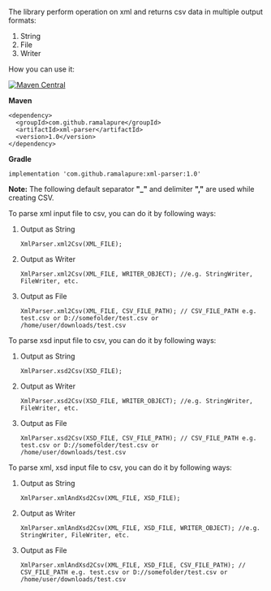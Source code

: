 The library perform operation on xml and returns csv data in multiple output formats:
1. String
2. File
3. Writer

How you can use it:

[![Maven Central](https://maven-badges.herokuapp.com/maven-central/com.github.ramalapure/xml-parser/badge.svg)](https://maven-badges.herokuapp.com/maven-central/com.github.ramalapure/xml-parser)

**Maven**
```
<dependency>
  <groupId>com.github.ramalapure</groupId>
  <artifactId>xml-parser</artifactId>
  <version>1.0</version>
</dependency>
```

**Gradle**
```
implementation 'com.github.ramalapure:xml-parser:1.0'
```

**Note:** The following default separator **"_"** and delimiter **","** are used while creating CSV.

To parse xml input file to csv, you can do it by following ways:

1. Output as String
   ```
   XmlParser.xml2Csv(XML_FILE);
   ```

2. Output as Writer
   ```
   XmlParser.xml2Csv(XML_FILE, WRITER_OBJECT); //e.g. StringWriter, FileWriter, etc.
   ```

3. Output as File
   ```
   XmlParser.xml2Csv(XML_FILE, CSV_FILE_PATH); // CSV_FILE_PATH e.g. test.csv or D://somefolder/test.csv or /home/user/downloads/test.csv
   ```

To parse xsd input file to csv, you can do it by following ways:

1. Output as String
   ```
   XmlParser.xsd2Csv(XSD_FILE);
   ```

2. Output as Writer
   ```
   XmlParser.xsd2Csv(XSD_FILE, WRITER_OBJECT); //e.g. StringWriter, FileWriter, etc.
   ```

3. Output as File
   ```
   XmlParser.xsd2Csv(XSD_FILE, CSV_FILE_PATH); // CSV_FILE_PATH e.g. test.csv or D://somefolder/test.csv or /home/user/downloads/test.csv
   ```

To parse xml, xsd input file to csv, you can do it by following ways:

1. Output as String
   ```
   XmlParser.xmlAndXsd2Csv(XML_FILE, XSD_FILE);
   ```

2. Output as Writer
   ```
   XmlParser.xmlAndXsd2Csv(XML_FILE, XSD_FILE, WRITER_OBJECT); //e.g. StringWriter, FileWriter, etc.
   ```

3. Output as File
   ```
   XmlParser.xmlAndXsd2Csv(XML_FILE, XSD_FILE, CSV_FILE_PATH); // CSV_FILE_PATH e.g. test.csv or D://somefolder/test.csv or /home/user/downloads/test.csv
   ```